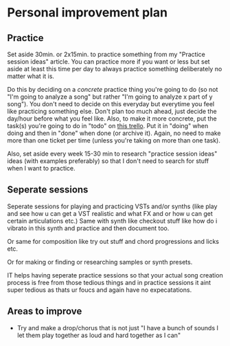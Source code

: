 # Personal improvement plan
## Practice
Set aside 30min. or 2x15min. to practice something from my "Practice session ideas" article. You can practice more if you want or less but set aside at least this time per day to always practice something deliberately no matter what it is.

Do this by deciding on a *concrete* practice thing you're going to do (so not "I'm going to analyze a song" but rather "I'm going to analyze x part of y song"). You don't need to decide on this everyday but everytime you feel like practicing something else. Don't plan too much ahead, just decide the day/hour before what you feel like. Also, to make it more concrete, put the task(s) you're going to do in "todo" on [this trello](https://trello.com/b/Pp2bZcR1/music-practice-session). Put it in "doing" when doing and then in "done" when done (or archive it). Again, no need to make more than one ticket per time (unless you're taking on more than one task).

Also, set aside every week 15-30 min to research "practice session ideas" ideas (with examples preferably) so that I don't need to search for stuff when I want to practice.

## Seperate sessions
Seperate sessions for playing and practicing VSTs and/or synths (like play and see how u can get a VST realistic and what FX and or how u can get certain articulations etc.) Same with synth like checkout stuff like how do i vibrato in this synth and practice and then document too.

Or same for composition like try out stuff and chord progressions and licks etc.

Or for making or finding or researching samples or synth presets. 

IT helps having seperate practice sessions so that your actual song creation process is free from those tedious things and in practice sessions it aint super tedious as thats ur foucs and again have no expecatations.

## Areas to improve
- Try and make a drop/chorus that is not just "I have a bunch of sounds I let them play together as loud and hard together as I can"

